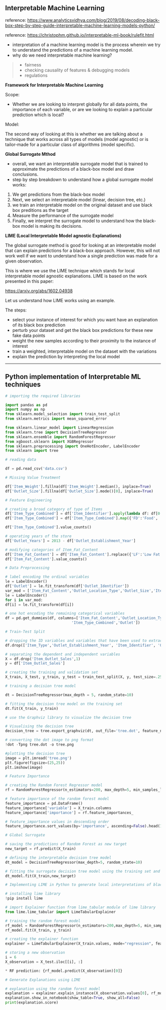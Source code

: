 ## Interpretable Machine Learning

reference: https://www.analyticsvidhya.com/blog/2019/08/decoding-black-box-step-by-step-guide-interpretable-machine-learning-models-python/

reference: https://christophm.github.io/interpretable-ml-book/rulefit.html

- interpretation of a machine learning model is the process wherein we try to understand the predictions of a machine learning model.
- why do we need interpretable machine learning?
> - fairness
> - checking causality of features & debugging models
> - regulations

**Framework for Interpretable Machine Learning**

Scope:

- Whether we are looking to interpret globally for all data points, the importance of each variable, or are we looking to explain a particular prediction which is local?

Model:

The second way of looking at this is whether we are talking about a technique that works across all types of models (model agnostic) or is tailor-made for a particular class of algorithms (model specific).

**Global Surrogate Mthod**

- overall, we want an interpretable surrogate model that is trained to approximate the predictions of a black-box model and draw conclusions.
- step by step breakdown to understand how a global surrogate model works:

1. We get predictions from the black-box model
2. Next, we select an interpretable model (linear, decision tree, etc.)
3. we train an interpretable model on the original dataset and use black box preditions as the target
4. Measure the performance of the surrogate model
5. Finally, we interpret the surrogate model to understand how the black-box model is making its decisions.

**LIME (Local Interpretable Model agnostic Explanations)**

The global surrogate method is good for looking at an interpretable model that can explain predictions for a black-box approach. However, this will not work well if we want to understand how a single prediction was made for a given observation.

This is where we use the LIME technique which stands for local interpretable model agnostic explanations. LIME is based on the work presented in this paper:

https://arxiv.org/abs/1602.04938

Let us understand how LIME works using an example.

The steps:

- select your instance of interest for which you want have an explanation of its black box prediction
- perturb your dataset and get the black box predictions for these new fake data points
- weight the new samples according to their proximity to the instance of interest
- train a weighted, interpretable model on the dataset with the variations
- explain the prediction by interpreting the local model

---

## Python implementation of Interpretable ML techniques

```python
# importing the required libraries

import pandas as pd
import numpy as np
from sklearn.model_selection import train_test_split
from sklearn.metrics import mean_squared_error

from sklearn.linear_model import LinearRegression
from sklearn.tree import DecisionTreeRegressor
from sklearn.ensemble import RandomForestRegressor
from xgboost.sklearn import XGBRegressor
from sklearn.preprocessing import OneHotEncoder, LabelEncoder
from sklearn import tree

# reading data

df = pd.read_csv('data.csv')

# Missing Value Treatment

df['Item_Weight'].fillna(df['Item_Weight'].median(), inplace=True)
df['Outlet_Size'].fillna(df['Outlet_Size'].mode()[0], inplace=True)

# Feature Engineering

# creating a broad category of type of Items
df['Item_Type_Combined'] = df['Item_Identifier'].apply(lambda df: df[0:2])
df['Item_Type_Combined'] = df['Item_Type_Combined'].map({'FD':'Food', 'NC':'Non-Consumable', 'DR':'Drinks'})

df['Item_Type_Combined'].value_counts()

# operating years of the store
df['Outlet_Years'] = 2013 - df['Outlet_Establishment_Year']

# modifying categories of Item_Fat_Content
df['Item_Fat_Content'] = df['Item_Fat_Content'].replace({'LF':'Low Fat', 'reg':'Regular', 'low fat':'Low Fat'})
df['Item_Fat_Content'].value_counts()

# Data Preprocessing

# label encoding the ordinal variables
le = LabelEncoder()
df['Outlet'] = le.fit_transform(df['Outlet_Identifier'])
var_mod = ['Item_Fat_Content','Outlet_Location_Type','Outlet_Size','Item_Type_Combined','Outlet_Type','Outlet']
le = LabelEncoder()
for i in var_mod:
df[i] = le.fit_transform(df[i])

# one hot encoding the remaining categorical variables 
df = pd.get_dummies(df, columns=['Item_Fat_Content','Outlet_Location_Type','Outlet_Size','Outlet_Type',
                              'Item_Type_Combined','Outlet'])

# Train-Test Split

# dropping the ID variables and variables that have been used to extract new variables
df.drop(['Item_Type','Outlet_Establishment_Year', 'Item_Identifier', 'Outlet_Identifier'],axis=1,inplace=True)

# separating the dependent and independent variables
X = df.drop('Item_Outlet_Sales',1)
y = df['Item_Outlet_Sales']

# creating the training and validation set
X_train, X_test, y_train, y_test = train_test_split(X, y, test_size=.25, random_state=42)

# training a decision tree model

dt = DecisionTreeRegressor(max_depth = 5, random_state=10)

# fitting the decision tree model on the training set
dt.fit(X_train, y_train)

# use the Graphviz library to visualize the decision tree

# Visualising the decision tree
decision_tree = tree.export_graphviz(dt, out_file='tree.dot', feature_names=X_train.columns, filled=True, max_depth=2)

# converting the dot image to png format
!dot -Tpng tree.dot -o tree.png

#plotting the decision tree
image = plt.imread('tree.png')
plt.figure(figsize=(25,25))
plt.imshow(image)

# Feature Importance

# creating the Random Forest Regressor model
rf = RandomForestRegressor(n_estimators=200, max_depth=5, min_samples_leaf=100,n_jobs=-1)

# feature importance of the random forest model
feature_importance = pd.DataFrame()
feature_importance['variable'] = X_train.columns
feature_importance['importance'] = rf.feature_importances_

# feature_importance values in descending order
feature_importance.sort_values(by='importance', ascending=False).head(10)

# Global Surrogate

# saving the predictions of Random Forest as new target
new_target = rf.predict(X_train)

# defining the interpretable decision tree model
dt_model = DecisionTreeRegressor(max_depth=5, random_state=10)

# fitting the surrogate decision tree model using the training set and new target
dt_model.fit(X_train,new_target)

# Implementing LIME in Python to generate local interpretations of black-box models

# installing lime library
!pip install lime

# import Explainer function from lime_tabular module of lime library
from lime.lime_tabular import LimeTabularExplainer

# training the random forest model
rf_model = RandomForestRegressor(n_estimators=200,max_depth=5, min_samples_leaf=100,n_jobs=-1, random_state=10)
rf_model.fit(X_train, y_train)

# creating the explainer function
explainer = LimeTabularExplainer(X_train.values, mode="regression", feature_names=X_train.columns)

# storing a new observation
i = 6
X_observation = X_test.iloc[[i], :]

* RF prediction: {rf_model.predict(X_observation)[0]}

# Generate Explanations using LIME

# explanation using the random forest model
explanation = explainer.explain_instance(X_observation.values[0], rf_model.predict)
explanation.show_in_notebook(show_table=True, show_all=False)
print(explanation.score)
```